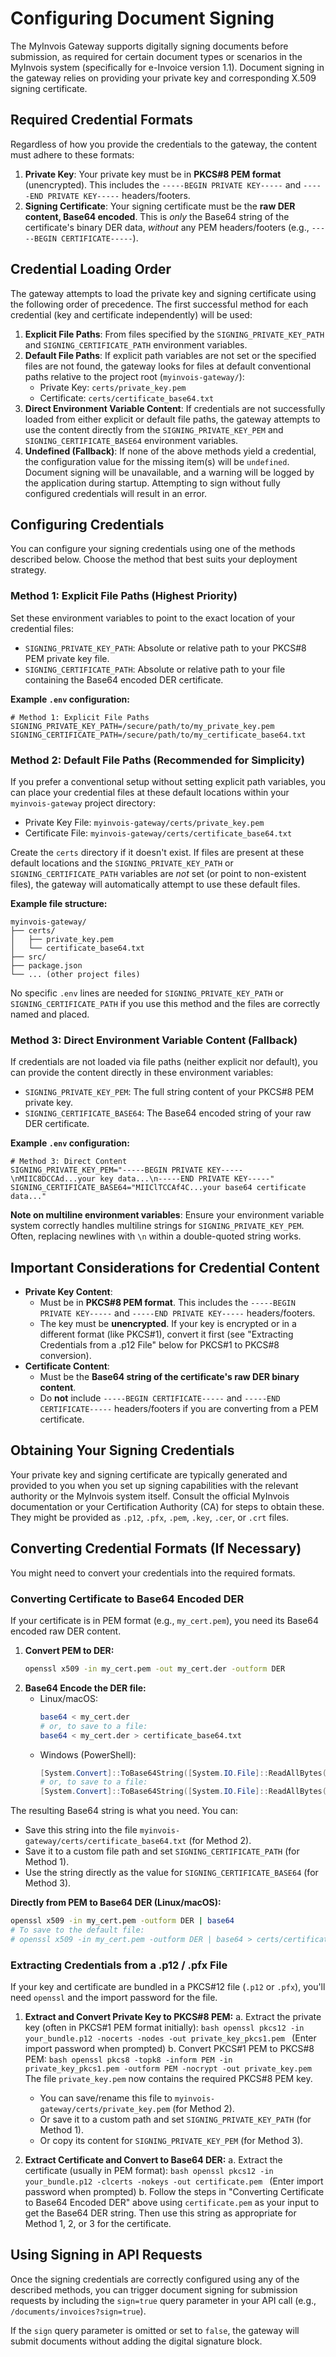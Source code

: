 # Configuring Document Signing

The MyInvois Gateway supports digitally signing documents before submission, as required for certain document types or scenarios in the MyInvois system (specifically for e-Invoice version 1.1). Document signing in the gateway relies on providing your private key and corresponding X.509 signing certificate.

## Required Credential Formats

Regardless of how you provide the credentials to the gateway, the content must adhere to these formats:

1.  **Private Key**: Your private key must be in **PKCS#8 PEM format** (unencrypted). This includes the `-----BEGIN PRIVATE KEY-----` and `-----END PRIVATE KEY-----` headers/footers.
2.  **Signing Certificate**: Your signing certificate must be the **raw DER content, Base64 encoded**. This is *only* the Base64 string of the certificate's binary DER data, *without* any PEM headers/footers (e.g., `-----BEGIN CERTIFICATE-----`).

## Credential Loading Order

The gateway attempts to load the private key and signing certificate using the following order of precedence. The first successful method for each credential (key and certificate independently) will be used:

1.  **Explicit File Paths**: From files specified by the `SIGNING_PRIVATE_KEY_PATH` and `SIGNING_CERTIFICATE_PATH` environment variables.
2.  **Default File Paths**: If explicit path variables are not set or the specified files are not found, the gateway looks for files at default conventional paths relative to the project root (`myinvois-gateway/`):
    *   Private Key: `certs/private_key.pem`
    *   Certificate: `certs/certificate_base64.txt`
3.  **Direct Environment Variable Content**: If credentials are not successfully loaded from either explicit or default file paths, the gateway attempts to use the content directly from the `SIGNING_PRIVATE_KEY_PEM` and `SIGNING_CERTIFICATE_BASE64` environment variables.
4.  **Undefined (Fallback)**: If none of the above methods yield a credential, the configuration value for the missing item(s) will be `undefined`. Document signing will be unavailable, and a warning will be logged by the application during startup. Attempting to sign without fully configured credentials will result in an error.

## Configuring Credentials

You can configure your signing credentials using one of the methods described below. Choose the method that best suits your deployment strategy.

### Method 1: Explicit File Paths (Highest Priority)

Set these environment variables to point to the exact location of your credential files:

-   `SIGNING_PRIVATE_KEY_PATH`: Absolute or relative path to your PKCS#8 PEM private key file.
-   `SIGNING_CERTIFICATE_PATH`: Absolute or relative path to your file containing the Base64 encoded DER certificate.

**Example `.env` configuration:**

```env
# Method 1: Explicit File Paths
SIGNING_PRIVATE_KEY_PATH=/secure/path/to/my_private_key.pem
SIGNING_CERTIFICATE_PATH=/secure/path/to/my_certificate_base64.txt
```

### Method 2: Default File Paths (Recommended for Simplicity)

If you prefer a conventional setup without setting explicit path variables, you can place your credential files at these default locations within your `myinvois-gateway` project directory:

-   Private Key File: `myinvois-gateway/certs/private_key.pem`
-   Certificate File: `myinvois-gateway/certs/certificate_base64.txt`

Create the `certs` directory if it doesn't exist. If files are present at these default locations and the `SIGNING_PRIVATE_KEY_PATH` or `SIGNING_CERTIFICATE_PATH` variables are *not* set (or point to non-existent files), the gateway will automatically attempt to use these default files.

**Example file structure:**

```
myinvois-gateway/
├── certs/
│   ├── private_key.pem
│   └── certificate_base64.txt
├── src/
├── package.json
└── ... (other project files)
```

No specific `.env` lines are needed for `SIGNING_PRIVATE_KEY_PATH` or `SIGNING_CERTIFICATE_PATH` if you use this method and the files are correctly named and placed.

### Method 3: Direct Environment Variable Content (Fallback)

If credentials are not loaded via file paths (neither explicit nor default), you can provide the content directly in these environment variables:

-   `SIGNING_PRIVATE_KEY_PEM`: The full string content of your PKCS#8 PEM private key.
-   `SIGNING_CERTIFICATE_BASE64`: The Base64 encoded string of your raw DER certificate.

**Example `.env` configuration:**

```env
# Method 3: Direct Content
SIGNING_PRIVATE_KEY_PEM="-----BEGIN PRIVATE KEY-----\nMIIC8DCCAd...your key data...\n-----END PRIVATE KEY-----"
SIGNING_CERTIFICATE_BASE64="MIIClTCCAf4C...your base64 certificate data..."
```
**Note on multiline environment variables**: Ensure your environment variable system correctly handles multiline strings for `SIGNING_PRIVATE_KEY_PEM`. Often, replacing newlines with `\n` within a double-quoted string works.

## Important Considerations for Credential Content

-   **Private Key Content**:
    -   Must be in **PKCS#8 PEM format**. This includes the `-----BEGIN PRIVATE KEY-----` and `-----END PRIVATE KEY-----` headers/footers.
    -   The key must be **unencrypted**. If your key is encrypted or in a different format (like PKCS#1), convert it first (see "Extracting Credentials from a .p12 File" below for PKCS#1 to PKCS#8 conversion).
-   **Certificate Content**:
    -   Must be the **Base64 string of the certificate's raw DER binary content**.
    -   Do **not** include `-----BEGIN CERTIFICATE-----` and `-----END CERTIFICATE-----` headers/footers if you are converting from a PEM certificate.

## Obtaining Your Signing Credentials

Your private key and signing certificate are typically generated and provided to you when you set up signing capabilities with the relevant authority or the MyInvois system itself. Consult the official MyInvois documentation or your Certification Authority (CA) for steps to obtain these. They might be provided as `.p12`, `.pfx`, `.pem`, `.key`, `.cer`, or `.crt` files.

## Converting Credential Formats (If Necessary)

You might need to convert your credentials into the required formats.

### Converting Certificate to Base64 Encoded DER

If your certificate is in PEM format (e.g., `my_cert.pem`), you need its Base64 encoded raw DER content.

1.  **Convert PEM to DER:**
    ```bash
    openssl x509 -in my_cert.pem -out my_cert.der -outform DER
    ```
2.  **Base64 Encode the DER file:**
    -   Linux/macOS:
        ```bash
        base64 < my_cert.der
        # or, to save to a file:
        base64 < my_cert.der > certificate_base64.txt
        ```
    -   Windows (PowerShell):
        ```powershell
        [System.Convert]::ToBase64String([System.IO.File]::ReadAllBytes("my_cert.der"))
        # or, to save to a file:
        [System.Convert]::ToBase64String([System.IO.File]::ReadAllBytes("my_cert.der")) | Set-Content -Path "certificate_base64.txt"
        ```
The resulting Base64 string is what you need. You can:
-   Save this string into the file `myinvois-gateway/certs/certificate_base64.txt` (for Method 2).
-   Save it to a custom file path and set `SIGNING_CERTIFICATE_PATH` (for Method 1).
-   Use the string directly as the value for `SIGNING_CERTIFICATE_BASE64` (for Method 3).

**Directly from PEM to Base64 DER (Linux/macOS):**
```bash
openssl x509 -in my_cert.pem -outform DER | base64
# To save to the default file:
# openssl x509 -in my_cert.pem -outform DER | base64 > certs/certificate_base64.txt
```

### Extracting Credentials from a .p12 / .pfx File

If your key and certificate are bundled in a PKCS#12 file (`.p12` or `.pfx`), you'll need `openssl` and the import password for the file.

1.  **Extract and Convert Private Key to PKCS#8 PEM:**
    a.  Extract the private key (often in PKCS#1 PEM format initially):
        ```bash
        openssl pkcs12 -in your_bundle.p12 -nocerts -nodes -out private_key_pkcs1.pem
        ```
        (Enter import password when prompted)
    b.  Convert PKCS#1 PEM to PKCS#8 PEM:
        ```bash
        openssl pkcs8 -topk8 -inform PEM -in private_key_pkcs1.pem -outform PEM -nocrypt -out private_key.pem
        ```
    The file `private_key.pem` now contains the required PKCS#8 PEM key.
    -   You can save/rename this file to `myinvois-gateway/certs/private_key.pem` (for Method 2).
    -   Or save it to a custom path and set `SIGNING_PRIVATE_KEY_PATH` (for Method 1).
    -   Or copy its content for `SIGNING_PRIVATE_KEY_PEM` (for Method 3).

2.  **Extract Certificate and Convert to Base64 DER:**
    a.  Extract the certificate (usually in PEM format):
        ```bash
        openssl pkcs12 -in your_bundle.p12 -clcerts -nokeys -out certificate.pem
        ```
        (Enter import password when prompted)
    b.  Follow the steps in "Converting Certificate to Base64 Encoded DER" above using `certificate.pem` as your input to get the Base64 DER string. Then use this string as appropriate for Method 1, 2, or 3 for the certificate.

## Using Signing in API Requests

Once the signing credentials are correctly configured using any of the described methods, you can trigger document signing for submission requests by including the `sign=true` query parameter in your API call (e.g., `/documents/invoices?sign=true`).

If the `sign` query parameter is omitted or set to `false`, the gateway will submit documents without adding the digital signature block.